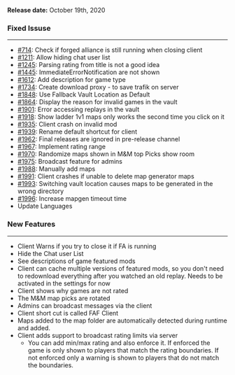 **Release date:** October 19th, 2020

### Fixed Issuse

------------------------------------------------------------------------

-   [#714](https://github.com/FAForever/downlords-faf-client/issues/714):
    Check if forged alliance is still running when closing client
-   [#1211](https://github.com/FAForever/downlords-faf-client/issues/1211):
    Allow hiding chat user list
-   [#1245](https://github.com/FAForever/downlords-faf-client/issues/1245):
    Parsing rating from title is not a good idea
-   [#1445](https://github.com/FAForever/downlords-faf-client/issues/1445):
    ImmediateErrorNotification are not shown
-   [#1612](https://github.com/FAForever/downlords-faf-client/issues/1612):
    Add description for game type
-   [#1734](https://github.com/FAForever/downlords-faf-client/issues/1734):
    Create download proxy - to save trafik on server
-   [#1848](https://github.com/FAForever/downlords-faf-client/issues/1848):
    Use Fallback Vault Location as Default
-   [#1864](https://github.com/FAForever/downlords-faf-client/issues/1864):
    Display the reason for invalid games in the vault
-   [#1901](https://github.com/FAForever/downlords-faf-client/issues/1901):
    Error accessing replays in the vault
-   [#1918](https://github.com/FAForever/downlords-faf-client/issues/1918):
    Show ladder 1v1 maps only works the second time you click on it
-   [#1935](https://github.com/FAForever/downlords-faf-client/issues/1935):
    Client crash on invalid mod
-   [#1939](https://github.com/FAForever/downlords-faf-client/issues/1939):
    Rename default shortcut for client
-   [#1962](https://github.com/FAForever/downlords-faf-client/issues/1962):
    Final releases are ignored in pre-release channel
-   [#1967](https://github.com/FAForever/downlords-faf-client/issues/1967):
    Implement rating range
-   [#1970](https://github.com/FAForever/downlords-faf-client/issues/1970):
    Randomize maps shown in M&M top Picks show room
-   [#1975](https://github.com/FAForever/downlords-faf-client/issues/1975):
    Broadcast feature for admins
-   [#1988](https://github.com/FAForever/downlords-faf-client/pull/1988):
    Manually add maps
-   [#1991](https://github.com/FAForever/downlords-faf-client/issues/1991):
    Client crashes if unable to delete map generator maps
-   [#1993](https://github.com/FAForever/downlords-faf-client/issues/1993):
    Switching vault location causes maps to be generated in the wrong
    directory
-   [#1996](https://github.com/FAForever/downlords-faf-client/issues/1996):
    Increase mapgen timeout time
-   Update Languages

### New Features

------------------------------------------------------------------------

-   Client Warns if you try to close it if FA is running
-   Hide the Chat user List
-   See descriptions of game featured mods
-   Client can cache multiple versions of featured mods, so you don't
    need to redownload everything after you watched an old replay. Needs
    to be activated in the settings for now
-   Client shows why games are not rated
-   The M&M map picks are rotated
-   Admins can broadcast messages via the client
-   Client short cut is called FAF Client
-   Maps added to the map folder are automatically detected during
    runtime and added.
-   Client adds support to broadcast rating limits via server
    -   You can add min/max rating and also enforce it. If enforced the
        game is only shown to players that match the rating boundaries.
        If not enforced only a warning is shown to players that do not
        match the boundaries.
